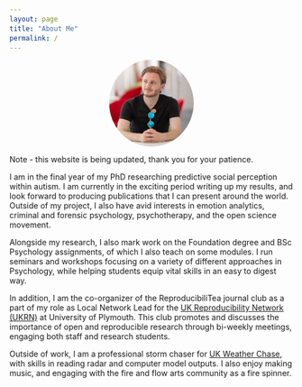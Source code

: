 ```yaml
---
layout: page
title: "About Me"
permalink: /
---
```

<img src="/assets/img/Me.PNG" alt="Robert Harlow" width="150" style="display: block; margin-left: auto; margin-right: auto; border-radius: 50%;">

Note - this website is being updated, thank you for your patience.

I am in the final year of my PhD researching predictive social perception within autism. I am currently in the exciting period writing up my results, and look forward to producing publications that I can present around the world. Outside of my project, I also have avid interests in emotion analytics, criminal and forensic psychology,  psychotherapy, and the open science movement. 

Alongside my research, I also mark work on the Foundation degree and BSc Psychology assignments, of which I also teach on some modules. I run seminars and workshops focusing on a variety of different approaches in Psychology, while helping students equip vital skills in an easy to digest way.

In addition, I am the co-organizer of the ReproducibiliTea journal club as a part of my role as Local Network Lead for the [UK Reproducibility Network (UKRN)](ukrn.org) at University of Plymouth. This club promotes and discusses the importance of open and reproducible research through bi-weekly meetings, engaging both staff and research students.

Outside of work, I am a professional storm chaser for [UK Weather Chase](https://www.youtube.com/channel/UCYWrB3iUO7eOa-7ZiUaf2Zg), with skills in reading radar and computer model outputs. I also enjoy making music, and engaging with the fire and flow arts community as a fire spinner. 
